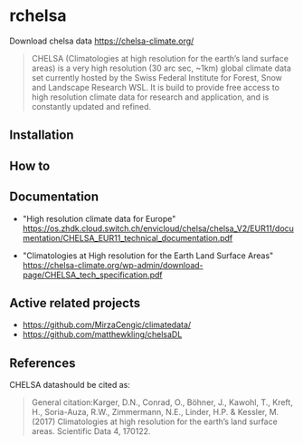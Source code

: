 # rchelsa

Download chelsa data <https://chelsa-climate.org/>

> CHELSA (Climatologies at high resolution for the earth’s land surface areas) is a very high resolution (30 arc sec, ~1km) global climate data set currently hosted by the Swiss Federal Institute for Forest, Snow and Landscape Research WSL. It is build to provide free access to high resolution climate data for research and application, and is constantly updated and refined.

## Installation 

## How to

## Documentation 

- "High resolution climate data for Europe" https://os.zhdk.cloud.switch.ch/envicloud/chelsa/chelsa_V2/EUR11/documentation/CHELSA_EUR11_technical_documentation.pdf


- "Climatologies at High resolution for the Earth Land Surface Areas" https://chelsa-climate.org/wp-admin/download-page/CHELSA_tech_specification.pdf


## Active related projects

- https://github.com/MirzaCengic/climatedata/
- https://github.com/matthewkling/chelsaDL


## References 

CHELSA datashould be cited as:

> General citation:Karger, D.N., Conrad, O., Böhner, J., Kawohl, T., Kreft, H., Soria-Auza, R.W., Zimmermann, N.E., Linder, H.P. & Kessler, M. (2017) Climatologies at high resolution for the earth’s land surface areas. Scientific Data 4, 170122.